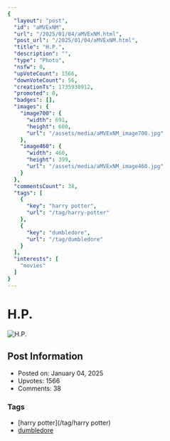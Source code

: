 ```yaml
---
{
  "layout": "post",
  "id": "aMVExNM",
  "url": "/2025/01/04/aMVExNM.html",
  "post_url": "/2025/01/04/aMVExNM.html",
  "title": "H.P.",
  "description": "",
  "type": "Photo",
  "nsfw": 0,
  "upVoteCount": 1566,
  "downVoteCount": 56,
  "creationTs": 1735930912,
  "promoted": 0,
  "badges": [],
  "images": {
    "image700": {
      "width": 691,
      "height": 600,
      "url": "/assets/media/aMVExNM_image700.jpg"
    },
    "image460": {
      "width": 460,
      "height": 399,
      "url": "/assets/media/aMVExNM_image460.jpg"
    }
  },
  "commentsCount": 38,
  "tags": [
    {
      "key": "harry potter",
      "url": "/tag/harry-potter"
    },
    {
      "key": "dumbledore",
      "url": "/tag/dumbledore"
    }
  ],
  "interests": [
    "movies"
  ]
}
---
```


# H.P.

![H.P.](/assets/media/aMVExNM_image700.jpg)

## Post Information

- Posted on: January 04, 2025
- Upvotes: 1566
- Comments: 38

### Tags

- [harry potter](/tag/harry potter)
- [dumbledore](/tag/dumbledore)
